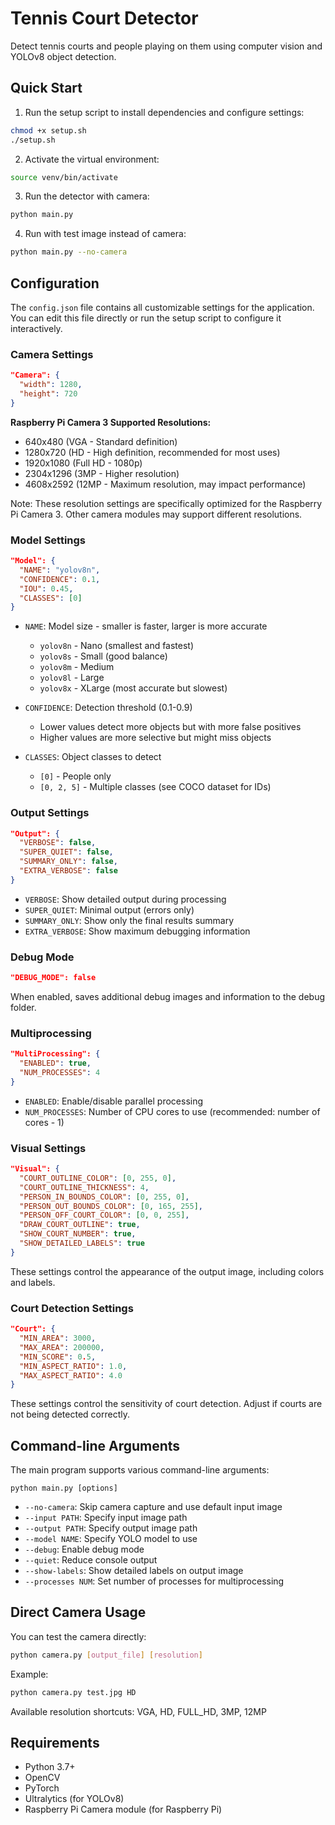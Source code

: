 # Tennis Court Detector

Detect tennis courts and people playing on them using computer vision and YOLOv8 object detection.

## Quick Start

1. Run the setup script to install dependencies and configure settings:

```bash
chmod +x setup.sh
./setup.sh
```

2. Activate the virtual environment:

```bash
source venv/bin/activate
```

3. Run the detector with camera:

```bash
python main.py
```

4. Run with test image instead of camera:

```bash
python main.py --no-camera
```

## Configuration

The `config.json` file contains all customizable settings for the application. You can edit this file directly or run the setup script to configure it interactively.

### Camera Settings

```json
"Camera": {
  "width": 1280,
  "height": 720
}
```

**Raspberry Pi Camera 3 Supported Resolutions:**
- 640x480 (VGA - Standard definition)
- 1280x720 (HD - High definition, recommended for most uses)
- 1920x1080 (Full HD - 1080p)
- 2304x1296 (3MP - Higher resolution)
- 4608x2592 (12MP - Maximum resolution, may impact performance)

Note: These resolution settings are specifically optimized for the Raspberry Pi Camera 3. Other camera modules may support different resolutions.

### Model Settings

```json
"Model": {
  "NAME": "yolov8n",
  "CONFIDENCE": 0.1,
  "IOU": 0.45,
  "CLASSES": [0]
}
```

- `NAME`: Model size - smaller is faster, larger is more accurate
  - `yolov8n` - Nano (smallest and fastest)
  - `yolov8s` - Small (good balance)
  - `yolov8m` - Medium
  - `yolov8l` - Large
  - `yolov8x` - XLarge (most accurate but slowest)
  
- `CONFIDENCE`: Detection threshold (0.1-0.9)
  - Lower values detect more objects but with more false positives
  - Higher values are more selective but might miss objects
  
- `CLASSES`: Object classes to detect 
  - `[0]` - People only
  - `[0, 2, 5]` - Multiple classes (see COCO dataset for IDs)

### Output Settings

```json
"Output": {
  "VERBOSE": false,
  "SUPER_QUIET": false,
  "SUMMARY_ONLY": false,
  "EXTRA_VERBOSE": false
}
```

- `VERBOSE`: Show detailed output during processing
- `SUPER_QUIET`: Minimal output (errors only)
- `SUMMARY_ONLY`: Show only the final results summary
- `EXTRA_VERBOSE`: Show maximum debugging information

### Debug Mode

```json
"DEBUG_MODE": false
```

When enabled, saves additional debug images and information to the debug folder.

### Multiprocessing

```json
"MultiProcessing": {
  "ENABLED": true,
  "NUM_PROCESSES": 4
}
```

- `ENABLED`: Enable/disable parallel processing
- `NUM_PROCESSES`: Number of CPU cores to use (recommended: number of cores - 1)

### Visual Settings

```json
"Visual": {
  "COURT_OUTLINE_COLOR": [0, 255, 0],
  "COURT_OUTLINE_THICKNESS": 4,
  "PERSON_IN_BOUNDS_COLOR": [0, 255, 0],
  "PERSON_OUT_BOUNDS_COLOR": [0, 165, 255],
  "PERSON_OFF_COURT_COLOR": [0, 0, 255],
  "DRAW_COURT_OUTLINE": true,
  "SHOW_COURT_NUMBER": true,
  "SHOW_DETAILED_LABELS": true
}
```

These settings control the appearance of the output image, including colors and labels.

### Court Detection Settings

```json
"Court": {
  "MIN_AREA": 3000,
  "MAX_AREA": 200000,
  "MIN_SCORE": 0.5,
  "MIN_ASPECT_RATIO": 1.0,
  "MAX_ASPECT_RATIO": 4.0
}
```

These settings control the sensitivity of court detection. Adjust if courts are not being detected correctly.

## Command-line Arguments

The main program supports various command-line arguments:

```
python main.py [options]
```

- `--no-camera`: Skip camera capture and use default input image
- `--input PATH`: Specify input image path
- `--output PATH`: Specify output image path
- `--model NAME`: Specify YOLO model to use
- `--debug`: Enable debug mode
- `--quiet`: Reduce console output
- `--show-labels`: Show detailed labels on output image
- `--processes NUM`: Set number of processes for multiprocessing

## Direct Camera Usage

You can test the camera directly:

```bash
python camera.py [output_file] [resolution]
```

Example:
```bash
python camera.py test.jpg HD
```

Available resolution shortcuts: VGA, HD, FULL_HD, 3MP, 12MP

## Requirements

- Python 3.7+
- OpenCV
- PyTorch
- Ultralytics (for YOLOv8)
- Raspberry Pi Camera module (for Raspberry Pi)